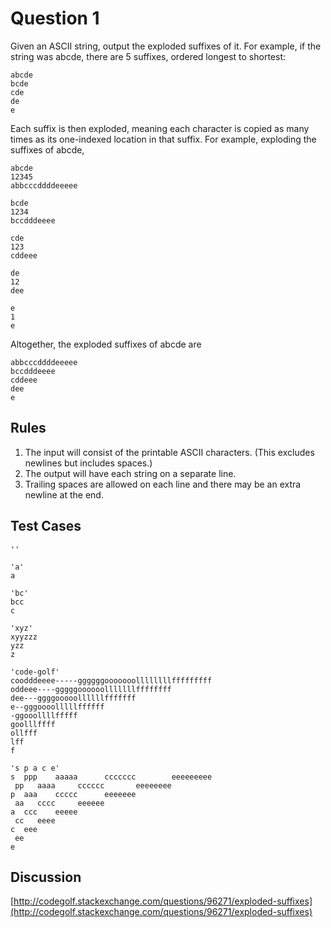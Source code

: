 # Question 1

Given an ASCII string, output the exploded suffixes of it. For example, if the string was abcde, there are 5 suffixes, ordered longest to shortest:

    abcde
    bcde
    cde
    de
    e

Each suffix is then exploded, meaning each character is copied as many times as its one-indexed location in that suffix. For example, exploding the suffixes of abcde,

    abcde
    12345
    abbcccddddeeeee
    
    bcde
    1234
    bccdddeeee
    
    cde
    123
    cddeee
    
    de
    12
    dee
    
    e
    1
    e

Altogether, the exploded suffixes of abcde are

    abbcccddddeeeee
    bccdddeeee
    cddeee
    dee
    e

## Rules

1. The input will consist of the printable ASCII characters. (This excludes newlines but includes spaces.)
2. The output will have each string on a separate line.
3. Trailing spaces are allowed on each line and there may be an extra newline at the end.

## Test Cases

    ''
    
    'a'
    a
    
    'bc'
    bcc
    c
    
    'xyz'
    xyyzzz
    yzz
    z
    
    'code-golf'
    coodddeeee-----ggggggooooooollllllllfffffffff
    oddeee----gggggoooooolllllllffffffff
    dee---ggggooooollllllfffffff
    e--gggoooolllllffffff
    -ggooollllfffff
    goolllffff
    ollfff
    lff
    f
    
    's p a c e'
    s  ppp    aaaaa      ccccccc        eeeeeeeee
     pp   aaaa     cccccc       eeeeeeee
    p  aaa    ccccc      eeeeeee
     aa   cccc     eeeeee
    a  ccc    eeeee
     cc   eeee
    c  eee
     ee
    e

## Discussion

[http://codegolf.stackexchange.com/questions/96271/exploded-suffixes](http://codegolf.stackexchange.com/questions/96271/exploded-suffixes)
